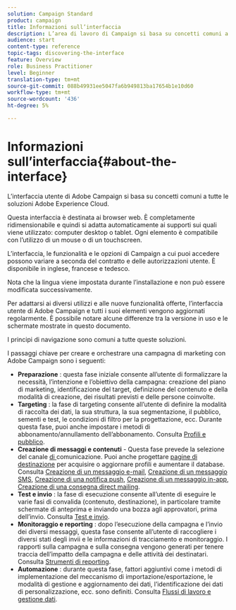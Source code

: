 ```yaml
---
solution: Campaign Standard
product: campaign
title: Informazioni sull’interfaccia
description: L’area di lavoro di Campaign si basa su concetti comuni a tutte le soluzioni Adobe Experience Cloud.
audience: start
content-type: reference
topic-tags: discovering-the-interface
feature: Overview
role: Business Practitioner
level: Beginner
translation-type: tm+mt
source-git-commit: 088b49931ee5047fa6b949813ba17654b1e10d60
workflow-type: tm+mt
source-wordcount: '436'
ht-degree: 5%

---
```



# Informazioni sull’interfaccia{#about-the-interface}

L’interfaccia utente di Adobe Campaign si basa su concetti comuni a tutte le soluzioni Adobe Experience Cloud.

Questa interfaccia è destinata ai browser web. È completamente ridimensionabile e quindi si adatta automaticamente ai supporti sui quali viene utilizzato: computer desktop o tablet. Ogni elemento è compatibile con l’utilizzo di un mouse o di un touchscreen.

L’interfaccia, le funzionalità e le opzioni di Campaign a cui puoi accedere possono variare a seconda del contratto e delle autorizzazioni utente. È disponibile in inglese, francese e tedesco.

Nota che la lingua viene impostata durante l’installazione e non può essere modificata successivamente.

Per adattarsi ai diversi utilizzi e alle nuove funzionalità offerte, l’interfaccia utente di Adobe Campaign e tutti i suoi elementi vengono aggiornati regolarmente. È possibile notare alcune differenze tra la versione in uso e le schermate mostrate in questo documento.

I principi di navigazione sono comuni a tutte queste soluzioni.

I passaggi chiave per creare e orchestrare una campagna di marketing con Adobe Campaign sono i seguenti:

* **Preparazione** : questa fase iniziale consente all’utente di formalizzare la necessità, l’intenzione e l’obiettivo della campagna: creazione del piano di marketing, identificazione del target, definizione del contenuto e della modalità di creazione, dei risultati previsti e delle persone coinvolte.
* **Targeting** : la fase di targeting consente all’utente di definire la modalità di raccolta dei dati, la sua struttura, la sua segmentazione, il pubblico, sementi e test, le condizioni di filtro per la progettazione, ecc. Durante questa fase, puoi anche impostare i metodi di abbonamento/annullamento dell’abbonamento. Consulta [Profili e pubblico](../../audiences/using/about-profiles.md).
* **Creazione di messaggi e contenuti**  - Questa fase prevede la selezione del canale [ di ](../../channels/using/get-started-communication-channels.md)comunicazione. Puoi anche progettare [pagine di destinazione](../../channels/using/getting-started-with-landing-pages.md) per acquisire o aggiornare profili e aumentare il database. Consulta [Creazione di un messaggio e-mail](../../channels/using/creating-an-email.md), [Creazione di un messaggio SMS](../../channels/using/creating-an-sms-message.md), [Creazione di una notifica push](../../channels/using/preparing-and-sending-a-push-notification.md), [Creazione di un messaggio in-app](../../channels/using/about-in-app-messaging.md), [Creazione di una consegna direct mailing](../../channels/using/creating-the-direct-mail.md).
* **Test e invio** : la fase di esecuzione consente all’utente di eseguire le varie fasi di convalida (contenuto, destinazione), in particolare tramite schermate di anteprima e inviando una bozza agli approvatori, prima dell’invio. Consulta [Test e invio](../../sending/using/get-started-sending-messages.md).
* **Monitoraggio e reporting** : dopo l’esecuzione della campagna e l’invio dei diversi messaggi, questa fase consente all’utente di raccogliere i diversi stati degli invii e le informazioni di tracciamento e monitoraggio. I rapporti sulla campagna e sulla consegna vengono generati per tenere traccia dell’impatto della campagna e delle attività dei destinatari. Consulta [Strumenti di reporting](../../reporting/using/about-dynamic-reports.md).
* **Automazione** : durante questa fase, fattori aggiuntivi come i metodi di implementazione del meccanismo di importazione/esportazione, le modalità di gestione e aggiornamento dei dati, l’identificazione dei dati di personalizzazione, ecc. sono definiti. Consulta [Flussi di lavoro e gestione dati](../../automating/using/get-started-workflows.md).